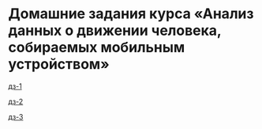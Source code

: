 # Домашние задания курса «Анализ данных о движении человека, собираемых мобильным устройством» 

[дз-1]()

[дз-2]()

[дз-3]()
